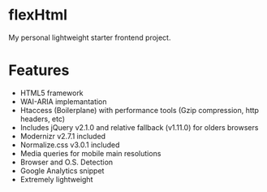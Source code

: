 flexHtml
========

My personal lightweight starter frontend project.


Features
========

- HTML5 framework
- WAI-ARIA implemantation
- Htaccess (Boilerplane) with performance tools (Gzip compression, http headers, etc)
- Includes jQuery v2.1.0 and relative fallback (v1.11.0) for olders browsers
- Modernizr v2.7.1 included
- Normalize.css v3.0.1 included
- Media queries for mobile main resolutions
- Browser and O.S. Detection
- Google Analytics snippet
- Extremely lightweight
